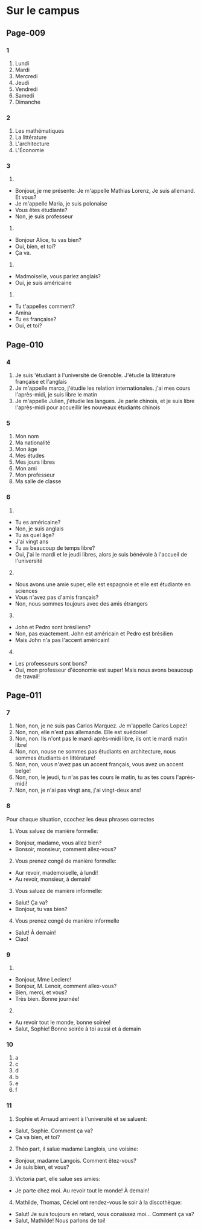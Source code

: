 # Sur le campus

## Page-009
### 1
1. Lundi
1. Mardi
1. Mercredi
1. Jeudi
1. Vendredi
1. Samedi
1. Dimanche

### 2
1. Les mathématiques
1. La littérature
1. L'architecture
1. L'Économie

### 3
1. 
- Bonjour, je me présente: Je m'appelle Mathias Lorenz, Je suis allemand. Et vous?
- Je m'appelle Maria, je suis polonaise
- Vous êtes étudiante?
- Non, je suis professeur

1. 
- Bonjour Alice, tu vas bien?
- Oui, bien, et toi?
- Ça va.

1. 
- Madmoiselle, vous parlez anglais?
- Oui, je suis américaine

1. 
- Tu t'appelles comment?
- Amina
- Tu es française?
- Oui, et toi?

## Page-010

### 4
1. Je suis 'étudiant à l'université de Grenoble. J'étudie la littérature française et l'anglais
1. Je m'appelle marco, j'étudie les relation internationales. j'ai mes cours l'après-midi, je suis libre le matin
1. Je m'appelle Julien, j'étudie les langues. Je parle chinois, et je suis libre l'après-midi pour accueillir les nouveaux étudiants chinois

### 5
1. Mon nom
1. Ma nationalité
1. Mon âge
1. Mes études
1. Mes jours libres
1. Mon ami
1. Mon professeur
1. Ma salle de classe

### 6
1. 
- Tu es américaine?
- Non, je suis anglais
- Tu as quel âge?
- J'ai vingt ans
- Tu as beaucoup de temps libre?
- Oui, j'ai le mardi et le jeudi libres, alors je suis bénévole à l'accueil de l'université

2. 
- Nous avons une amie super, elle est espagnole et elle est étudiante en sciences
- Vous n'avez pas d'amis français?
- Non, nous sommes toujours avec des amis étrangers

3. 
- John et Pedro sont brésiliens?
- Non, pas exactement. John est américain et Pedro est brésilien
- Mais John n'a pas l'accent américain!

4. 
- Les profeesseurs sont bons?
- Oui, mon professeur d'économie est super! Mais nous avons beaucoup de travail!

## Page-011

### 7
1. Non, non, je ne suis pas Carlos Marquez. Je m'appelle Carlos Lopez!
1. Non, non, elle n'est pas allemande. Elle est suédoise!
1. Non, non. Ils n'ont pas le mardi après-midi libre, ils ont le mardi matin libre!
1. Non, non, nouse ne sommes pas étudiants en architecture, nous sommes étudiants en littérature!
1. Non, non, vous n'avez pas un accent français, vous avez un accent belge!
1. Non, non, le jeudi, tu n'as pas tes cours le matin, tu as tes cours l'après-midi!
1. Non, non, je n'ai pas vingt ans, j'ai vingt-deux ans!

### 8
Pour chaque situation, ccochez les deux phrases correctes
1. Vous saluez de manière formelle:
- Bonjour, madame, vous allez bien?
- Bonsoir, monsieur, comment allez-vous?
2. Vous prenez congé de manière formelle:
- Aur revoir, mademoiselle, à lundi!
- Au revoir, monsieur, à demain!
3. Vous saluez de manière informelle:
- Salut! Ça va?
- Bonjour, tu vas bien?
4. Vous prenez congé de manière informelle
- Salut! À demain!
- Ciao!

### 9
1. 
- Bonjour, Mme Leclerc!
- Bonjour, M. Lenoir, comment allex-vous?
- Bien, merci, et vous?
- Très bien. Bonne journée!

2. 
- Au revoir tout le monde, bonne soirée!
- Salut, Sophie! Bonne soirée à toi aussi et à demain

### 10
1. a
1. c
1. d
1. b
1. e
1. f

### 11
1. Sophie et Arnaud arrivent à l'université et se saluent:
- Salut, Sophie. Comment ça va?
- Ça va bien, et toi?

2. Théo part, il salue madame Langlois, une voisine:
- Bonjour, madame Langois. Comment êtez-vous?
- Je suis bien, et vous?

3. Victoria part, elle salue ses amies:
- Je parte chez moi. Au revoir tout le monde! À demain!

4. Mathilde, Thomas, Céciel ont rendez-vous le soir à la discothèque:
- Salut! Je suis toujours en retard, vous conaissez moi... Comment ça va?
- Salut, Mathilde! Nous parlons de toi!